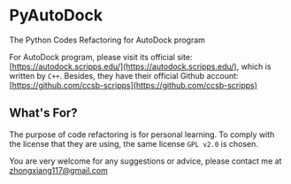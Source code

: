 # PyAutoDock
The Python Codes Refactoring for AutoDock program

For AutoDock program, please visit its official site: [https://autodock.scripps.edu/](https://autodock.scripps.edu/), which is written by `C++`. Besides, they have their official Github account: [https://github.com/ccsb-scripps](https://github.com/ccsb-scripps)

## What's For?

The purpose of code refactoring is for personal learning. To comply with the license that they are using, the same license `GPL v2.0` is chosen.

You are very welcome for any suggestions or advice, please contact me at [zhongxiang117@gmail.com](zhongxiang117@gmail.com)

